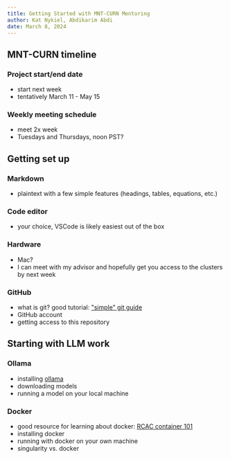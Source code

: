 ```yaml
---
title: Getting Started with MNT-CURN Mentoring
author: Kat Nykiel, Abdikarim Abdi
date: March 8, 2024
---
```


## MNT-CURN timeline

### Project start/end date

- start next week
- tentatively March 11 -  May 15

### Weekly meeting schedule

- meet 2x week
- Tuesdays and Thursdays, noon PST?

## Getting set up

### Markdown

- plaintext with a few simple features (headings, tables, equations, etc.)

### Code editor

- your choice, VSCode is likely easiest out of the box

### Hardware

- Mac? 
- I can meet with my advisor and hopefully get you access to the clusters by next week

### GitHub

- what is git? good tutorial: ["simple" git guide](https://rogerdudler.github.io/git-guide/)
- GitHub account
- getting access to this repository

## Starting with LLM work

### Ollama

- installing [ollama](https://github.com/ollama/ollama)
- downloading models
- running a model on your local machine

### Docker

- good resource for learning about docker: [RCAC container 101](https://www.rcac.purdue.edu/files/training/containers101.pdf)
- installing docker
- running with docker on your own machine
- singularity vs. docker